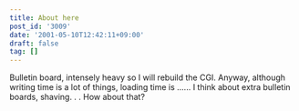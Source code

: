 ```yaml
---
title: About here
post_id: '3009'
date: '2001-05-10T12:42:11+09:00'
draft: false
tag: []
---
```


Bulletin board, intensely heavy so I will rebuild the CGI. Anyway, although writing time is a lot of things, loading time is ...... I think about extra bulletin boards, shaving. . . How about that?
